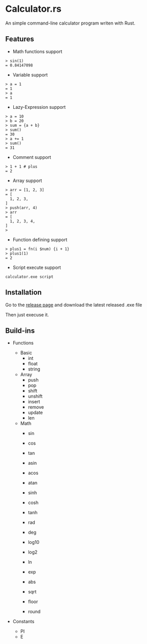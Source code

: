 # Calculator.rs

An simple command-line calculator program writen with Rust.

## Features

- Math functions support

```text
> sin(1) 
= 0.84147098
```

- Variable support

```text
> a = 1
= 1
> a
= 1
```

- Lazy-Expression support

```text
> a = 10
> b = 20
> sum = {a + b}
> sum()
= 30
> a += 1
> sum()
= 31
```

- Comment support

```text
> 1 + 1 # plus
= 2
```

- Array support

```text
> arr = [1, 2, 3] 
= [
  1, 2, 3,
]
> push(arr, 4) 
> arr
= [
  1, 2, 3, 4,
]
>
```

- Function defining support

```text
> plus1 = fn(i $num) {i + 1} 
> plus1(1) 
= 2
```

- Script execute support

```text
calculator.exe script
```

## Installation

Go to the [release page](https://github.com/BHznJNs/Calculator.rs/releases) and download the latest released .exe file

Then just execuse it.

## Build-ins

- Functions
  - Basic
    - int
    - float
    - string
  - Array
    - push
    - pop
    - shift
    - unshift
    - insert
    - remove
    - update
    - len
  - Math
    - sin
    - cos
    - tan
    - asin
    - acos
    - atan
    - sinh
    - cosh
    - tanh

    - rad
    - deg

    - log10
    - log2
    - ln
    - exp

    - abs
    - sqrt
    - floor
    - round

- Constants
  - PI
  - E